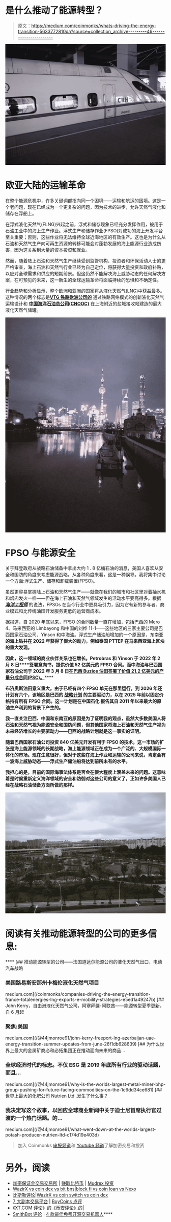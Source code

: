 # 是什么推动了能源转型？

> 原文：<https://medium.com/coinmonks/whats-driving-the-energy-transition-5633772810da?source=collection_archive---------46----------------------->

![](img/b01a8ea0ed10bb758268dc315ec3dcba.png)

# 欧亚大陆的运输革命

在整个能源危机中，许多关键词都指向同一个困境——运输和航运的困境。这是一个老问题，现在已经成为一个更复杂的问题，因为技术的进步，允许天然气液化和储存在浮船上。

在浮式液化天然气(FLNG)兴起之前，浮式和储存现象已经充分发挥作用，被用于石油工业中的海上生产作业。浮式生产和储存作业(FPSO)对成功的海上开发平台至关重要；否则，这些作业将无法维持全球近海地区的有效生产。这也是为什么从石油和天然气生产向可再生资源的转移可能会对蓬勃发展的海上能源行业造成伤害，因为这关系到大量的资本投资和就业。

然而，随着陆上石油和天然气生产继续受到监管机构、投资者和环保活动人士的更严格审查，海上石油和天然气行业已经为自己定位，将获得大量投资和政府补贴，以应对全球需求和供应的短期前景。但这仍然不能解决海上威胁动态的任何解决方案，在可预见的未来，这一新生的全球运输革命将面临持续的恐惧和不确定性。

行业趋势和分析显示，整个欧洲和亚洲的国家将从液化天然气(LNG)中获益最多。这种情况的两个标志是[**VTG 铁路欧洲公司的**](https://www.lngindustry.com/special-reports/14022022/carrying-the-energy-of-the-future/) 通过铁路网络模式的创新液化天然气运输设计和 [**中国海洋石油总公司(CNOOC)**](https://maritime-executive.com/article/china-s-cnooc-is-building-the-world-s-largest-lng-storage-tanks) 在上海附近的盐城接收站建造的最大液化天然气储罐。

![](img/45ef8b8139f29a73c05d458e3e468581.png)

# FPSO 与能源安全

关于拜登政府从战略石油储备中拿出大约 1 . 8 亿桶石油的消息，美国人喜欢从安全和国防的角度来考虑能源战略。从各种角度来看，这是一种误导。我将集中讨论一个方面:浮式生产、储存和卸载装置(FPSO)。

虽然更容易掌握陆上石油和天然气生产——就像在我们的城市和社区里对着抽水机和烟囱发火一样——但在海上石油和天然气领域发生的活动水平要高得多。根据 [***海洋工程师***](https://www.oedigital.com/news/476139-fpsos-the-new-business-model) 的说法，FPSOs 在当今行业中更具吸引力，因为它有新的参与者、商业模式和比传统油田开发服务更低的运营商成本。

据报道，自 2020 年底以来，FPSO 的合同数量一直在增加，包括巴西的 Mero 4、马来西亚的 Limbayong 和中国的刘桦 11-1——这些地区的三家主要公司是巴西国家石油公司、Yinson 和中海油。浮式生产储油船增加的一个原因是，东南亚[](https://www.upstreamonline.com/rigs-and-vessels/southeast-asian-drilling-boom-a-boon-for-borr/2-1-1196303?utm_source=email_campaign&utm_medium=email&utm_campaign=2022-04-05&utm_term=upstream&utm_content=daily)****的海上钻井在 2022 年获得了很大的动力，例如泰国 PTTEP 在马来西亚海上区块**的重大发现。******

****因此，这一领域的商业伙伴关系也在增长。Petrobras 和 Yinson 于 2022 年 2 月 8 日[](https://www.offshore-energy.biz/petrobras-and-yinson-firm-up-fpso-deal-worth-over-5-billion/#:~:text=Yinson%20to%20supply%20FPSO%20to%20Petrobras%20in%20a%20%245.2%20billion%20deal&text=The%20contracts%20follow%20the%20same,m3%20of%20gas%20per%20day.)****签署意向书，提供价值 52 亿美元的 FPSO 合同。而中海油与巴西国家石油公司于 2022 年 3 月 8 日[**在巴西 Buzios 油田签署了价值 21.2 亿美元的产量分成合同(PSC)。**](https://www.offshore-energy.biz/chinese-partner-paying-over-2-bln-to-petrobras-for-more-interest-in-brazilian-field/#:~:text=Home%20Fossil%20Energy-,Chinese%20partner%20paying%20over%20%242%20bln%20to,more%20interest%20in%20Brazilian%20field&text=Chinese%20oil%20and%20gas%20company,salt%20Santos%20Basin%20offshore%20Brazil.)********

****布济奥斯油田意义重大。由于已经有四个 FPSO 单元在那里运行，到 2026 年还计划有六个，该地区是巴西的 [**战略计划**](https://brazilenergyinsight.com/2021/11/26/petrobras-confirms-that-fpsos-expected-until-2025-are-contracted/) 的主要驱动力，以在 2025 年前以固定价格持有所有 FPSO 合同。这一计划是在中国石化 报告其自 2011 年以来最大的原油生产利润的背景下产生的。****

****我一直关注巴西、中国和东南亚的原因是为了证明我的观点，虽然大多数美国人将石油和天然气视为能源安全和国防问题，但其他国家将海上石油和天然气生产视为未来经济增长的主要驱动力——巴西的战略计划就是这一事实的证明。****

****随着巴西国家石油公司投资 840 亿美元开发有利于 FPSO 的技术，这一市场的扩张是海上能源领域的长期战略，海上能源领域正在成为一个广泛的、大规模国际一体化的市场。现在生意很好，但对于这些在海上作业和运输的公司来说，肯定会有一波海上威胁动态——浮式生产储油船将达到前所未有的水平。****

****我担心的是，目前的国际海事法体系是否会在很大程度上涵盖未来的问题。这意味着是时候重新定义海洋领域的安全和防御对这些公司的意义了，正如许多美国人已经在战略石油储备方面所做的那样。****

****![](img/c3c876a61289faa64b2d334c690be7be.png)****

# ****阅读有关推动能源转型的公司的更多信息:****

****[](/coinmonks/companies-driving-the-energy-transition-france-totalenergies-lng-exports-e-mobility-strategies-e5ed1a49247b) [## 推动能源转型的公司——法国道达尔能源公司的液化天然气出口，电动汽车战略

### 美国路易斯安那州卡梅伦液化天然气项目

medium.com](/coinmonks/companies-driving-the-energy-transition-france-totalenergies-lng-exports-e-mobility-strategies-e5ed1a49247b) [](/@44jmonroe91/john-kerry-freeport-lng-azerbaijan-uae-energy-transition-summer-updates-from-june-26f1db628639) [## John Kerry，自由港液化天然气公司，阿塞拜疆-阿联酋——能源转型夏季更新，自 6 月起

### 聚焦:美国

medium.com](/@44jmonroe91/john-kerry-freeport-lng-azerbaijan-uae-energy-transition-summer-updates-from-june-26f1db628639) [](/@44jmonroe91/why-is-the-worlds-largest-metal-miner-bhp-group-pushing-for-future-facing-commodities-on-the-1c6dd34ce681) [## 为什么世界上最大的金属矿商必和必拓集团正在推动面向未来的商品…

### 全球经济时代的标志。不仅 ESG 是 2019 年底所有行业的驱动话题，而且…

medium.com](/@44jmonroe91/why-is-the-worlds-largest-metal-miner-bhp-group-pushing-for-future-facing-commodities-on-the-1c6dd34ce681) [](/@44jmonroe91/what-went-down-at-the-worlds-largest-potash-producer-nutrien-ltd-c174d19e403d) [## 世界上最大的化肥公司 Nutrien Ltd .发生了什么事？

### 我决定写这个故事，以回应全球商业新闻中关于迪士尼首席执行官过渡的一个热门话题。的…

medium.com](/@44jmonroe91/what-went-down-at-the-worlds-largest-potash-producer-nutrien-ltd-c174d19e403d) 

> 加入 Coinmonks [电报频道](https://t.me/coincodecap)和 [Youtube 频道](https://www.youtube.com/c/coinmonks/videos)了解加密交易和投资

# 另外，阅读

*   [加密保证金交易交易所](/coinmonks/crypto-margin-trading-exchanges-428b1f7ad108) | [赚取比特币](/coinmonks/earn-bitcoin-6e8bd3c592d9) | [Mudrex 投资](https://coincodecap.com/mudrex-invest-review-the-best-way-to-invest-in-crypto)
*   [WazirX vs coin dcx vs bit bns](/coinmonks/wazirx-vs-coindcx-vs-bitbns-149f4f19a2f1)|[block fi vs coin loan vs Nexo](/coinmonks/blockfi-vs-coinloan-vs-nexo-cb624635230d)
*   [比斯勒评论](https://coincodecap.com/bitsler-review)|[WazirX vs coin switch vs coin dcx](https://coincodecap.com/wazirx-vs-coinswitch-vs-coindcx)
*   [7 大副本交易平台](https://coincodecap.com/copy-trading-platforms) | [BuyCoins 点评](https://coincodecap.com/buycoins-review)
*   《XT.COM 评论》的[《币安评论》的](https://coincodecap.com/profittradingapp-for-binance)|
*   [SmithBot 评论](https://coincodecap.com/smithbot-review) | [4 款最佳免费开源交易机器人](https://coincodecap.com/free-open-source-trading-bots)****